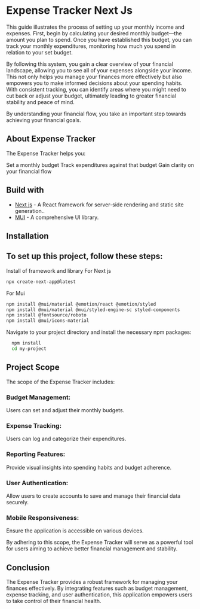 # Expense Tracker  Next Js 
This guide illustrates the process of setting up your monthly income and expenses. First, begin by calculating your desired monthly budget—the amount you plan to spend. Once you have 
established this budget, you can track your monthly expenditures, monitoring how much you spend in relation to your set budget.

By following this system, you gain a clear overview of your financial landscape, allowing you to see all of your expenses alongside your income. This not only helps you manage your 
finances more effectively but also empowers you to make informed decisions about your spending habits. With consistent tracking, you can identify areas where you might need to cut back
or adjust your budget, ultimately leading to greater financial stability and peace of mind.

By understanding your financial flow, you take an important step towards achieving your financial goals.
## About Expense Tracker
The Expense Tracker helps you:

Set a monthly budget
Track expenditures against that budget
Gain clarity on your financial flow

## Build with
* [Next js](https://nextjs.org/) - A React framework for server-side rendering and static site generation..
* [MUI](https://mui.com/) - A comprehensive UI library.

## Installation
## To set up this project, follow these steps:
Install of framework and library
For Next js 
```bash 
npx create-next-app@latest
```
For Mui 
```bash
npm install @mui/material @emotion/react @emotion/styled
npm install @mui/material @mui/styled-engine-sc styled-components
npm install @fontsource/roboto
npm install @mui/icons-material
```

Navigate to your project directory and install the necessary npm packages:

```bash
  npm install 
  cd my-project
```

## Project Scope
The scope of the Expense Tracker includes:

### Budget Management: 
Users can set and adjust their monthly budgets.
### Expense Tracking: 
Users can log and categorize their expenditures.
### Reporting Features:
Provide visual insights into spending habits and budget adherence.
### User Authentication: 
Allow users to create accounts to save and manage their financial data securely.
### Mobile Responsiveness:
Ensure the application is accessible on various devices.

By adhering to this scope, the Expense Tracker will serve as a powerful tool for users aiming to achieve better financial management and stability.
## Conclusion
The Expense Tracker provides a robust framework for managing your finances effectively. By integrating features such as budget management, expense tracking, and user authentication, this application empowers users to take control of their financial health.

